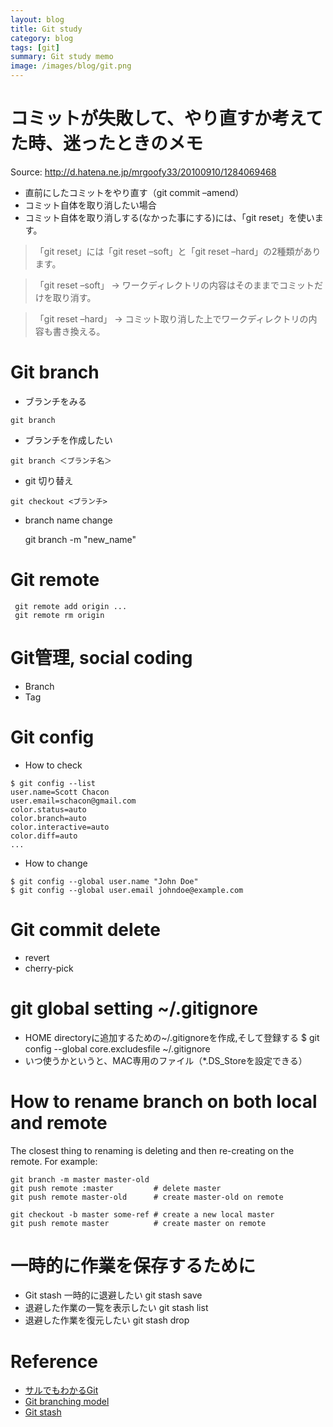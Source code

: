 ```yaml
---
layout: blog
title: Git study
category: blog
tags: [git]  
summary: Git study memo
image: /images/blog/git.png
---
```


# コミットが失敗して、やり直すか考えてた時、迷ったときのメモ

Source: http://d.hatena.ne.jp/mrgoofy33/20100910/1284069468

* 直前にしたコミットをやり直す（git commit –amend）
* コミット自体を取り消したい場合
* コミット自体を取り消しする(なかった事にする)には、「git reset」を使います。

>  「git reset」には「git reset –soft」と「git reset –hard」の2種類があります。

> 「git reset –soft」 → ワークディレクトリの内容はそのままでコミットだけを取り消す。

> 「git reset –hard」 → コミット取り消した上でワークディレクトリの内容も書き換える。

# Git branch

* ブランチをみる

```
git branch
```

* ブランチを作成したい

```
git branch ＜ブランチ名＞
```

* git 切り替え

```
git checkout <ブランチ>
```

* branch name change

    git branch -m "new_name"

# Git remote

     git remote add origin ...
     git remote rm origin

# Git管理, social coding

* Branch
* Tag

# Git config

* How to check

```
$ git config --list
user.name=Scott Chacon
user.email=schacon@gmail.com
color.status=auto
color.branch=auto
color.interactive=auto
color.diff=auto
...
```

* How to change

```
$ git config --global user.name "John Doe"
$ git config --global user.email johndoe@example.com
```

# Git commit delete

* revert
* cherry-pick

# git global setting ~/.gitignore

* HOME directoryに追加するための~/.gitignoreを作成,そして登録する
     $ git config --global core.excludesfile ~/.gitignore
* いつ使うかというと、MAC専用のファイル（*.DS_Storeを設定できる）

# How to rename branch on both local and remote

The closest thing to renaming is deleting and then re-creating on the remote. For example:

```
git branch -m master master-old
git push remote :master         # delete master
git push remote master-old      # create master-old on remote

git checkout -b master some-ref # create a new local master
git push remote master          # create master on remote
```

# 一時的に作業を保存するために

* Git stash 一時的に退避したい
    git stash save
* 退避した作業の一覧を表示したい
    git stash list
* 退避した作業を復元したい
    git stash drop

# Reference

* [サルでもわかるGit](http://www.backlog.jp/git-guide/reference/branch.html)
* [Git branching model](http://nvie.com/posts/a-successful-git-branching-model/)
* [Git stash](http://www.backlog.jp/git-guide/reference/stash.html)
